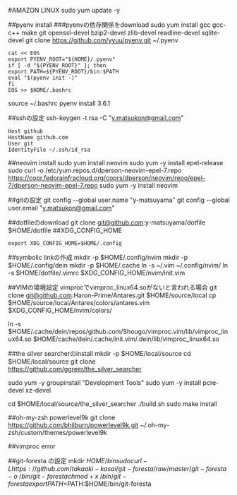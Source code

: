 #AMAZON LINUX 
sudo yum update -y

##pyenv install
###pyenvの依存関係をdownload
sudo yum install gcc gcc-c++ make git openssl-devel bzip2-devel zlib-devel readline-devel sqlite-devel
git clone https://github.com/yyuu/pyenv.git ~/.pyenv

```bashrc
cat << EOS
export PYENV_ROOT="${HOME}/.pyenv"
if [ -d "${PYENV_ROOT}" ]; then
export PATH=${PYENV_ROOT}/bin:$PATH
eval "$(pyenv init -)"
fi
EOS >> $HOME/.bashrc
```
source ~/.bashrc
pyenv install 3.6.1

##sshの設定
ssh-keygen -t rsa -C "y.matsukon@gmail.com" 
```.ssh/config
Host github
HostName github.com
User git
IdentityFile ~/.ssh/id_rsa
```

##neovim install
sudo yum install neovim
sudo yum -y install epel-release
sudo curl -o /etc/yum.repos.d/dperson-neovim-epel-7.repo https://copr.fedorainfracloud.org/coprs/dperson/neovim/repo/epel-7/dperson-neovim-epel-7.repo
sudo yum -y install neovim


##gitの設定
git config --global user.name "y-matsuyama"
git config --global user.email "y.matsukon@gmail.com"

##dotfileのdownload
git clone git@github.com:y-matsuyama/dotfile $HOME/dotfile
##XDG_CONFIG_HOME
```
export XDG_CONFIG_HOME=$HOME/.config
```
##symbolic linkの作成
mkdir -p $HOME/.config/nvim
mkdir -p $HOME/.config/dein
mkdir -p $HOME/.cache
ln -s ~/.vim ~/.config/nvim/
ln -s $HOME/dotfile/.vimrc  $XDG_CONFIG_HOME/nvim/init.vim

##VIMの環境設定
vimprocでvimproc_linux64.soがないと言われる場合
git clone git@github.com:Haron-Prime/Antares.git  $HOME/source/local
cp $HOME/source/local/Antares/colors/antares.vim $XDG_CONFIG_HOME/nvim/colors/

ln -s $HOME/.cache/dein/repos/github.com/Shougo/vimproc.vim/lib/vimproc_linux64.so $HOME/cache/dein/.cache/init.vim/.dein/lib/vimproc_linux64.so


##the silver searcherのinstall
mkdir -p $HOME/local/source
cd $HOME/local/source
git clone https://github.com/ggreer/the_silver_searcher


sudo yum -y groupinstall "Development Tools"
sudo yum -y install pcre-devel xz-devel

cd $HOME/local/source/the_silver_searcher
./build.sh
sudo make install

##oh-my-zsh powerlevel9k
git clone https://github.com/bhilburn/powerlevel9k.git ~/.oh-my-zsh/custom/themes/powerlevel9k

##vimproc error 

##git-foresta の設定
mkdir $HOME/bin
sudo curl -L https://github.com/takaaki-kasai/git-foresta/raw/master/git-foresta -o ~/bin/git-foresta
chmod +x ~/bin/git-foresta
export PATH=$PATH:$HOME/bin/git-foresta
